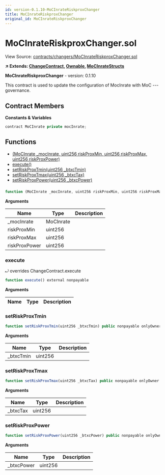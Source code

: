 ```yaml
---
id: version-0.1.10-MoCInrateRiskproxChanger
title: MoCInrateRiskproxChanger
original_id: MoCInrateRiskproxChanger
---
```


# MoCInrateRiskproxChanger.sol

View Source: [contracts/changers/MoCInrateRiskproxChanger.sol](../../contracts/changers/MoCInrateRiskproxChanger.sol)

**↗ Extends: [ChangeContract](ChangeContract.md), [Ownable](Ownable.md), [MoCInrateStructs](MoCInrateStructs.md)**

**MoCInrateRiskproxChanger** - version: 0.1.10

This contract is used to update the configuration of MocInrate
with MoC --- governance.

## Contract Members
**Constants & Variables**

```js
contract MoCInrate private mocInrate;

```

## Functions

- [(MoCInrate _mocInrate, uint256 riskProxMin, uint256 riskProxMax, uint256 riskProxPower)](#)
- [execute()](#execute)
- [setRiskProxTmin(uint256 _btxcTmin)](#setriskproxtmin)
- [setRiskProxTmax(uint256 _btxcTax)](#setriskproxtmax)
- [setRiskProxPower(uint256 _btxcPower)](#setriskproxpower)

### 

```js
function (MoCInrate _mocInrate, uint256 riskProxMin, uint256 riskProxMax, uint256 riskProxPower) public nonpayable
```

**Arguments**

| Name        | Type           | Description  |
| ------------- |------------- | -----|
| _mocInrate | MoCInrate |  | 
| riskProxMin | uint256 |  | 
| riskProxMax | uint256 |  | 
| riskProxPower | uint256 |  | 

### execute

⤾ overrides ChangeContract.execute

```js
function execute() external nonpayable
```

**Arguments**

| Name        | Type           | Description  |
| ------------- |------------- | -----|

### setRiskProxTmin

```js
function setRiskProxTmin(uint256 _btxcTmin) public nonpayable onlyOwner 
```

**Arguments**

| Name        | Type           | Description  |
| ------------- |------------- | -----|
| _btxcTmin | uint256 |  | 

### setRiskProxTmax

```js
function setRiskProxTmax(uint256 _btxcTax) public nonpayable onlyOwner 
```

**Arguments**

| Name        | Type           | Description  |
| ------------- |------------- | -----|
| _btxcTax | uint256 |  | 

### setRiskProxPower

```js
function setRiskProxPower(uint256 _btxcPower) public nonpayable onlyOwner 
```

**Arguments**

| Name        | Type           | Description  |
| ------------- |------------- | -----|
| _btxcPower | uint256 |  | 

